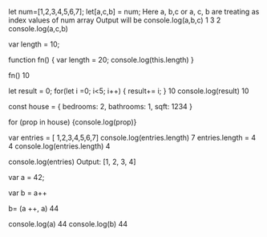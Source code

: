 <!-- JS Quiz -1 -->

let num=[1,2,3,4,5,6,7];
let[a,c,b] = num;
Here a, b,c or a, c, b are treating as index values of num array
Output will be
console.log(a,b,c)
1 3 2
console.log(a,c,b)

<!--JS Quiz -2  -->
var length = 10;

function fn() {
    var length = 20;
    console.log(this.length)
}

fn()
10

<!-- JS Quiz -3  -->
let result = 0;
for(let i =0; i<5; i++) {
    result+= i;
}
10
console.log(result)
10

<!-- JS Quiz -4  -->

<!-- The keyword "in" returns the object keys and the keyword "of" returns the object values.-->
<!-- Actually should say "for (let prop)" , otherwise it won't recognize prop or any other iterator name.

With this change, it will log the properties (3rd answer).

bedrooms
bathrooms
sqft

To log the result like first one we should say:

for (let prop in house) {console.log(`${prop}: ${house[prop]}`)} -->
const house = {
bedrooms: 2,
bathrooms: 1,
sqft: 1234
}

for (prop in house) {console.log(prop)}


<!-- JS quiz -5-->
<!-- Use length to resize an array in JavaScript-->
var entries = [ 1,2,3,4,5,6,7]
console.log(entries.length)
7
entries.length = 4
4
console.log(entries.length)
4

console.log(entries)
Output:
[1, 2, 3, 4]

<!-- JS quiz -6 -->

var a = 42;

var b = a++

b= (a ++, a)
44

console.log(a)
44
console.log(b)
44